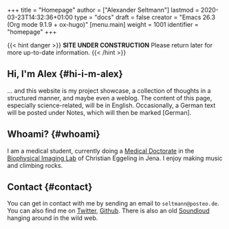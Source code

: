 +++
title = "Homepage"
author = ["Alexander Seltmann"]
lastmod = 2020-03-23T14:32:36+01:00
type = "docs"
draft = false
creator = "Emacs 26.3 (Org mode 9.1.9 + ox-hugo)"
[menu.main]
  weight = 1001
  identifier = "homepage"
+++

{{< hint danger >}}
**SITE UNDER CONSTRUCTION**
Please return later for more up-to-date information.
{{< /hint >}}


## Hi, I'm Alex {#hi-i-m-alex}

... and this website is my project showcase, a collection of thoughts in a
structured manner, and maybe even a weblog. The content of this page, especially
science-related, will be in English. Occasionally, a German text will be posted
under Notes, which will then be marked [German].


## Whoami? {#whoami}

I am a medical student, currently doing a [Medical Doctorate](https://en.wikipedia.org/wiki/Doctor%5Fof%5FMedicine#Germany) in the [Biophysical
Imaging Lab](http://www.biophysical-imaging.com) of Christian Eggeling in Jena. I enjoy making music and climbing
rocks.


## Contact {#contact}

You can get in contact with me by sending an email to `seltmann@posteo.de`. You
can also find me on [Twitter](https://twitter.com/apo%5Flex), [Github](https://github.com/aseltmann). There is also an old [Soundloud](https://soundcloud.com/apolex) hanging
around in the wild web.
